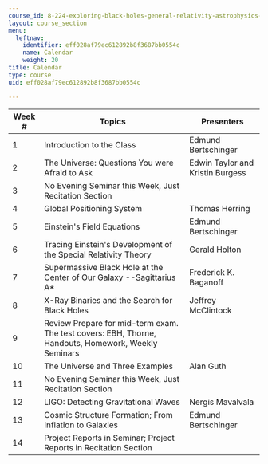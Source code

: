```yaml
---
course_id: 8-224-exploring-black-holes-general-relativity-astrophysics-spring-2003
layout: course_section
menu:
  leftnav:
    identifier: eff028af79ec612892b8f3687bb0554c
    name: Calendar
    weight: 20
title: Calendar
type: course
uid: eff028af79ec612892b8f3687bb0554c

---
```


| Week # | Topics | Presenters |
| --- | --- | --- |
| 1 | Introduction to the Class | Edmund Bertschinger |
| 2 | The Universe: Questions You were Afraid to Ask | Edwin Taylor and Kristin Burgess |
| 3 | No Evening Seminar this Week, Just Recitation Section |  |
| 4 | Global Positioning System | Thomas Herring |
| 5 | Einstein's Field Equations | Edmund Bertschinger |
| 6 | Tracing Einstein's Development of the Special Relativity Theory | Gerald Holton |
| 7 | Supermassive Black Hole at the Center of Our Galaxy --Sagittarius A\* | Frederick K. Baganoff |
| 8 | X-Ray Binaries and the Search for Black Holes | Jeffrey McClintock |
| 9 | Review Prepare for mid-term exam. The test covers: EBH, Thorne, Handouts, Homework, Weekly Seminars |  |
| 10 | The Universe and Three Examples | Alan Guth |
| 11 | No Evening Seminar this Week, Just Recitation Section |  |
| 12 | LIGO: Detecting Gravitational Waves | Nergis Mavalvala |
| 13 | Cosmic Structure Formation; From Inflation to Galaxies | Edmund Bertschinger |
| 14 | Project Reports in Seminar; Project Reports in Recitation Section |
